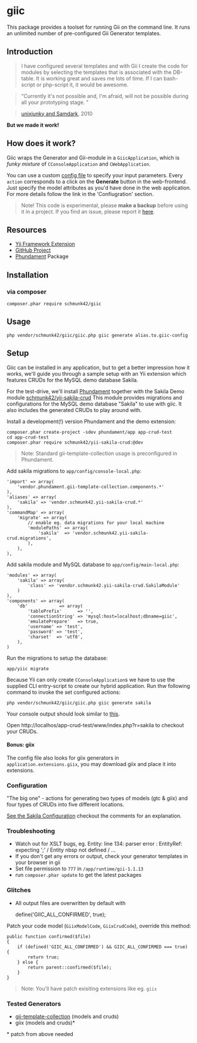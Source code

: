 giic
====

This package provides a toolset for running Gii on the command line. It runs an unlimited number of pre-configured Gii Generator templates.

Introduction
------------

> I have configured several templates and with Gii I create the code for modules by selecting the templates 
> that is associated with the DB-table. It is working great and saves me lots of time. If I can bash-script or 
> php-script it, it would be awesome.

> "Currently it's not possible and, I'm afraid, will not be possible during all your prototyping stage. "

> [unixjunky and Samdark](http://www.yiiframework.com/forum/index.php/topic/11146-gii-functionality-from-command-line/page__view__findpost__p__54687), 2010

**But we made it work!**

How does it work?
-----------------

Giic wraps the Generator and Gii-module in a `GiicApplication`, which is *funky mixture* of `CConsoleApplication` 
and `CWebApplication`.

You can use a custom [config file](https://github.com/schmunk42/yii-sakila-crud/blob/master/giic-config.php) to specify 
your input parameters. Every `action` corresponds to a click on the **Generate** button in the web-frontend. Just specify the model attributes as you'd have done in the web application. For more details follow the link in the 'Confiugration' section.

> Note! This code is experimental, please **make a backup** before using it in a project. If you find an issue, please report it [here](https://github.com/schmunk42/giic/issues).

Resources
---------

* [Yii Framework Extension](http://www.yiiframework.com/extension/giic)
* [GitHub Project](https://github.com/schmunk42/giic)
* [Phundament](http://phundament.com) Package

Installation
------------

### via composer

    composer.phar require schmunk42/giic

Usage
-----

    php vendor/schmunk42/giic/giic.php giic generate alias.to.giic-config

Setup
-----

Giic can be installed in any application, but to get a better impression how it works, we'll guide you through a sample
setup with an Yii extension which features CRUDs for the MySQL demo database Sakila.

For the test-drive, we'll install [Phundament](http://phundament.com) together with the Sakila Demo module  [schmunk42/yii-sakila-crud](https://github.com/schmunk42/yii-sakila-crud) 
This module provides migrations and configurations for the MySQL demo database "Sakila" to use with giic.
It also includes the generated CRUDs to play around with.

Install a development(!) version Phundament and the demo extension:

    composer.phar create-project -sdev phundament/app app-crud-test
    cd app-crud-test
    composer.phar require schmunk42/yii-sakila-crud:@dev

> Note: Standard gii-template-collection usage is preconfigured in Phundament.

Add sakila migrations to `app/config/console-local.php`:

    'import' => array(
        'vendor.phundament.gii-template-collection.components.*'
    ),
    'aliases' => array(
        'sakila' => 'vendor.schmunk42.yii-sakila-crud.*'
    ),    
    'commandMap' => array(
        'migrate' => array(
            // enable eg. data migrations for your local machine
            'modulePaths' => array(
                'sakila'  => 'vendor.schmunk42.yii-sakila-crud.migrations',
            ),
        ),
    ),
    

Add sakila module and MySQL database to `app/config/main-local.php`:

    'modules' => array(
        'sakila' => array(
            'class' => 'vendor.schmunk42.yii-sakila-crud.SakilaModule'
        )
    ),
    'components' => array(
        'db'            => array(
            'tablePrefix'      => '',
            'connectionString' => 'mysql:host=localhost;dbname=giic',
            'emulatePrepare'   => true,
            'username' => 'test',
            'password' => 'test',
            'charset'  => 'utf8',
        ),
    )

Run the migrations to setup the database:

    app/yiic migrate

Because Yii can only create `CConsoleApplication`s we have to use the supplied CLI entry-script to create our hybrid application.
Run thw following command to invoke the set configured actions:

    php vendor/schmunk42/giic/giic.php giic generate sakila

Your console output should look similar to [this](https://gist.github.com/schmunk42/6124928).

Open http://localhos/app-crud-test/www/index.php?r=sakila to checkout your CRUDs.

#### Bonus: giix

The config file also looks for giix generators in `application.extensions.giix`, you may download giix and place
it into extensions.



### Configuration

"The big one" - actions for generating two types of models (gtc & giix) and four types of CRUDs into five different locations.

[See the Sakila Configuration](https://github.com/schmunk42/yii-sakila-crud/blob/master/giic-config.php) checkout the comments 
for an explanation.



### Troubleshooting

* Watch out for XSLT bugs, eg.  Entity: line 134: parser error : EntityRef: expecting ';' / Entity nbsp not defined / ...
* If you don't get any errors or output, check your generator templates in your browser in gii
* Set file permission to `777` in `/app/runtime/gii-1.1.13`
* run `composer.phar update` to get the latest packages

### Glitches

* All output files are overwritten by default with

    define('GIIC_ALL_CONFIRMED', true);

Patch your code model (`GiixModelCode`, `GiixCrudCode`), override this method:

    public function confirmed($file)
    {
        if (defined('GIIC_ALL_CONFIRMED') && GIIC_ALL_CONFIRMED === true) {
            return true;
        } else {
            return parent::confirmed($file);
        }
    }

>Note: You'll have patch exisiting extensions like eg. `giix`

### Tested Generators

* [gii-template-collection](https://github.com/schmunk42/gii-template-collection) (models and cruds)
* giix (models and cruds)*

\* patch from above needed

